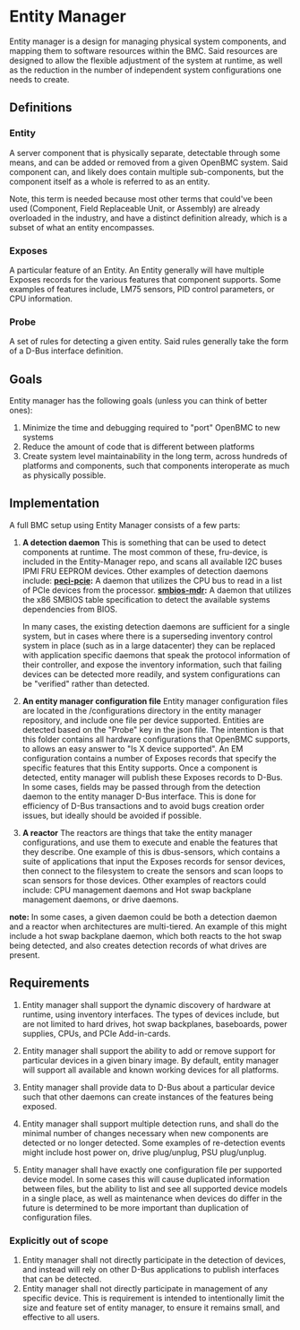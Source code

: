 # Entity Manager

Entity manager is a design for managing physical system components, and mapping
them to software resources within the BMC.  Said resources are designed to allow
the flexible adjustment of the system at runtime, as well as the reduction in
the number of independent system configurations one needs to create.

## Definitions

### Entity
A server component that is physically separate, detectable through some means,
and can be added or removed from a given OpenBMC system.  Said component can,
and likely does contain multiple sub-components, but the component itself as a
whole is referred to as an entity.

Note, this term is needed because most other terms that could've been used
(Component, Field Replaceable Unit, or Assembly) are already overloaded in the
industry, and have a distinct definition already, which is a subset of what an
entity encompasses.

### Exposes
A particular feature of an Entity.  An Entity generally will have multiple
Exposes records for the various features that component supports.  Some examples
of features include, LM75 sensors, PID control parameters, or CPU information.

### Probe
A set of rules for detecting a given entity.  Said rules generally take the form
of a D-Bus interface definition.


## Goals
Entity manager has the following goals (unless you can think of better ones):

1. Minimize the time and debugging required to "port" OpenBMC to new systems
2. Reduce the amount of code that is different between platforms
3. Create system level maintainability in the long term, across hundreds of
   platforms and components, such that components interoperate as much as
   physically possible.

## Implementation
A full BMC setup using Entity Manager consists of a few parts:

1. **A detection daemon**  This is something that can be used to detect
   components at runtime.  The most common of these, fru-device, is included in
   the Entity-Manager repo, and scans all available I2C buses IPMI FRU EEPROM
   devices.  Other examples of detection daemons include:
   **[peci-pcie](https://github.com/openbmc/peci-pcie):**
   A daemon that utilizes the CPU bus to read in a list of PCIe devices from
   the processor.
   **[smbios-mdr](https://github.com/openbmc/smbios-mdr):**
   A daemon that utilizes the x86 SMBIOS table specification to detect the
   available systems dependencies from BIOS.

   In many cases, the existing detection daemons are sufficient for a single
   system, but in cases where there is a superseding inventory control system in
   place (such as in a large datacenter) they can be replaced with application
   specific daemons that speak the protocol information of their controller, and
   expose the inventory information, such that failing devices can be detected
   more readily, and system configurations can be "verified" rather than
   detected.

2. **An entity manager configuration file**  Entity manager configuration files
   are located in the /configurations directory in the entity manager
   repository, and include one file per device supported.  Entities are
   detected based on the "Probe" key in the json file.  The intention is that
   this folder contains all hardware configurations that OpenBMC supports, to
   allows an easy answer to "Is X device supported".  An EM configuration
   contains a number of Exposes records that specify the specific features that
   this Entity supports.  Once a component is detected, entity manager will
   publish these Exposes records to D-Bus.  In some cases, fields may be passed
   through from the detection daemon to the entity manager D-Bus interface.
   This is done for efficiency of D-Bus transactions and to avoid bugs creation
   order issues, but ideally should be avoided if possible.

3. **A reactor**  The reactors are things that take the entity manager
   configurations, and use them to execute and enable the features that they
   describe.  One example of this is dbus-sensors, which contains a suite of
   applications that input the Exposes records for sensor devices, then connect
   to the filesystem to create the sensors and scan loops to scan sensors for
   those devices.  Other examples of reactors could include: CPU management
   daemons and Hot swap backplane management daemons, or drive daemons.

**note:**  In some cases, a given daemon could be both a detection daemon and a
reactor when architectures are multi-tiered.  An example of this might include a
hot swap backplane daemon, which both reacts to the hot swap being detected, and
also creates detection records of what drives are present.

## Requirements

1. Entity manager shall support the dynamic discovery of hardware at runtime,
   using inventory interfaces.  The types of devices include, but are not
   limited to hard drives, hot swap backplanes, baseboards, power supplies,
   CPUs, and PCIe Add-in-cards.

2. Entity manager shall support the ability to add or remove support for
   particular devices in a given binary image.  By default, entity manager will
   support all available and known working devices for all platforms.

3. Entity manager shall provide data to D-Bus about a particular device such that
   other daemons can create instances of the features being exposed.

4. Entity manager shall support multiple detection runs, and shall do the
   minimal number of changes necessary when new components are detected or no
   longer detected.  Some examples of re-detection events might include host
   power on, drive plug/unplug, PSU plug/unplug.

5. Entity manager shall have exactly one configuration file per supported device
   model.  In some cases this will cause duplicated information between files,
   but the ability to list and see all supported device models in a single
   place, as well as maintenance when devices do differ in the future is
   determined to be more important than duplication of configuration files.


### Explicitly out of scope
1. Entity manager shall not directly participate in the detection of devices,
   and instead will rely on other D-Bus applications to publish interfaces that
   can be detected.
2. Entity manager shall not directly participate in management of any specific
   device.  This is requirement is intended to intentionally limit the size and
   feature set of entity manager, to ensure it remains small, and effective to
   all users.

